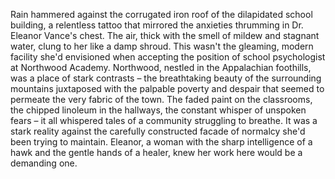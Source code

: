 Rain hammered against the corrugated iron roof of the dilapidated school building, a relentless tattoo that mirrored the anxieties thrumming in Dr. Eleanor Vance's chest.  The air, thick with the smell of mildew and stagnant water, clung to her like a damp shroud.  This wasn't the gleaming, modern facility she'd envisioned when accepting the position of school psychologist at Northwood Academy.  Northwood, nestled in the Appalachian foothills, was a place of stark contrasts – the breathtaking beauty of the surrounding mountains juxtaposed with the palpable poverty and despair that seemed to permeate the very fabric of the town.  The faded paint on the classrooms, the chipped linoleum in the hallways, the constant whisper of unspoken fears – it all whispered tales of a community struggling to breathe.  It was a stark reality against the carefully constructed facade of normalcy she'd been trying to maintain.  Eleanor, a woman with the sharp intelligence of a hawk and the gentle hands of a healer, knew her work here would be a demanding one.
